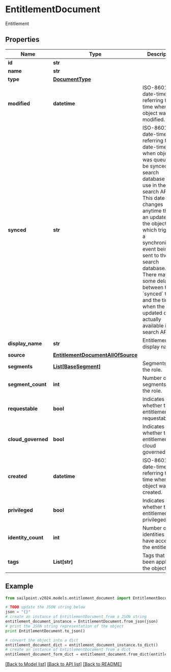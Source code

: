 # EntitlementDocument

Entitlement

## Properties

Name | Type | Description | Notes
------------ | ------------- | ------------- | -------------
**id** | **str** |  | 
**name** | **str** |  | 
**type** | [**DocumentType**](DocumentType.md) |  | 
**modified** | **datetime** | ISO-8601 date-time referring to the time when the object was last modified. | [optional] 
**synced** | **str** | ISO-8601 date-time referring to the date-time when object was queued to be synced into search database for use in the search API.   This date-time changes anytime there is an update to the object, which triggers a synchronization event being sent to the search database.  There may be some delay between the &#x60;synced&#x60; time and the time when the updated data is actually available in the search API.  | [optional] 
**display_name** | **str** | Entitlement&#39;s display name. | [optional] 
**source** | [**EntitlementDocumentAllOfSource**](EntitlementDocumentAllOfSource.md) |  | [optional] 
**segments** | [**List[BaseSegment]**](BaseSegment.md) | Segments with the role. | [optional] 
**segment_count** | **int** | Number of segments with the role. | [optional] 
**requestable** | **bool** | Indicates whether the entitlement is requestable. | [optional] [default to False]
**cloud_governed** | **bool** | Indicates whether the entitlement is cloud governed. | [optional] [default to False]
**created** | **datetime** | ISO-8601 date-time referring to the time when the object was created. | [optional] 
**privileged** | **bool** | Indicates whether the entitlement is privileged. | [optional] [default to False]
**identity_count** | **int** | Number of identities who have access to the entitlement. | [optional] 
**tags** | **List[str]** | Tags that have been applied to the object. | [optional] 

## Example

```python
from sailpoint.v2024.models.entitlement_document import EntitlementDocument

# TODO update the JSON string below
json = "{}"
# create an instance of EntitlementDocument from a JSON string
entitlement_document_instance = EntitlementDocument.from_json(json)
# print the JSON string representation of the object
print EntitlementDocument.to_json()

# convert the object into a dict
entitlement_document_dict = entitlement_document_instance.to_dict()
# create an instance of EntitlementDocument from a dict
entitlement_document_form_dict = entitlement_document.from_dict(entitlement_document_dict)
```
[[Back to Model list]](../README.md#documentation-for-models) [[Back to API list]](../README.md#documentation-for-api-endpoints) [[Back to README]](../README.md)


